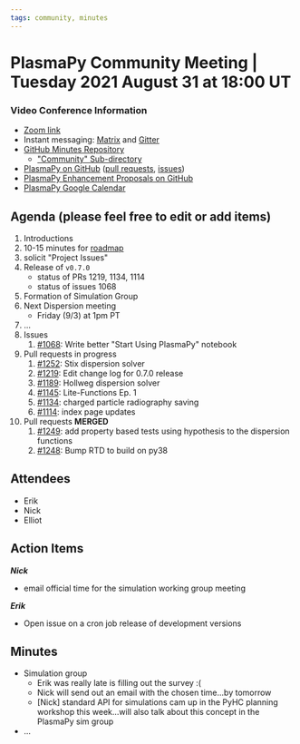 ```yaml
---
tags: community, minutes
---
```


# PlasmaPy Community Meeting | Tuesday 2021 August 31 at 18:00 UT

### Video Conference Information
* [Zoom link](https://zoom.us/j/91633383503?pwd=QWNkdHpWeFhrYW1vQy91ODNTVG5Ndz09)
* Instant messaging: [Matrix](https://app.element.io/#/room/#plasmapy:openastronomy.org) and [Gitter](https://gitter.im/PlasmaPy/Lobby)
* [GitHub Minutes Repository](https://github.com/PlasmaPy/plasmapy-project/tree/master/minutes)
    * ["Community" Sub-directory](https://github.com/PlasmaPy/plasmapy-project/tree/master/minutes/_community)
* [PlasmaPy on GitHub](https://github.com/PlasmaPy/plasmapy) ([pull requests](https://github.com/PlasmaPy/plasmapy/pulls), [issues](https://github.com/PlasmaPy/plasmapy/issues))
* [PlasmaPy Enhancement Proposals on GitHub](https://github.com/PlasmaPy/PlasmaPy-PLEPs) 
* [PlasmaPy Google Calendar](https://calendar.google.com/calendar/embed?src=c_sqqq390s24jjfjp3q86pv41pi8%40group.calendar.google.com&ctz=America%2FNew_York)

## Agenda (please feel free to edit or add items)

1. Introductions
2. 10-15 minutes for [roadmap](https://hackmd.io/@plasmapy/ry0mmnj6v)
3. solicit "Project Issues"
4. Release of `v0.7.0`
    * status of PRs 1219, 1134, 1114
    * status of issues 1068 
5. Formation of Simulation Group
6. Next Dispersion meeting
    * Friday (9/3) at 1pm PT
7. ...
8. Issues
    1. [#1068](https://github.com/PlasmaPy/PlasmaPy/pull/1068): Write better "Start Using PlasmaPy" notebook
9. Pull requests in progress 
    1. [#1252](https://github.com/PlasmaPy/PlasmaPy/pull/1252): Stix dispersion solver
    2. [#1219](https://github.com/PlasmaPy/PlasmaPy/pull/1219): Edit change log for 0.7.0 release
    3. [#1189](https://github.com/PlasmaPy/PlasmaPy/pull/1189): Hollweg dispersion solver
    4. [#1145](https://github.com/PlasmaPy/PlasmaPy/pull/1145): Lite-Functions Ep. 1
    5. [#1134](https://github.com/PlasmaPy/PlasmaPy/pull/1134): charged particle radiography saving
    6. [#1114](https://github.com/PlasmaPy/PlasmaPy/pull/1114): index page updates
10. Pull requests **MERGED**
    1. [#1249](https://github.com/PlasmaPy/PlasmaPy/pull/1249): add property based tests using hypothesis to the dispersion functions
    2. [#1248](https://github.com/PlasmaPy/PlasmaPy/pull/1248): Bump RTD to build on py38
    
## Attendees

* Erik
* Nick
* Elliot

## Action Items

***Nick***
* email official time for the simulation working group meeting

***Erik***
* Open issue on a cron job release of development versions

## Minutes

* Simulation group
    * Erik was really late is filling out the survey :(
    * Nick will send out an email with the chosen time...by tomorrow
    * [Nick] standard API for simulations cam up in the PyHC planning workshop this week...will also talk about this concept in the PlasmaPy sim group
* ...
